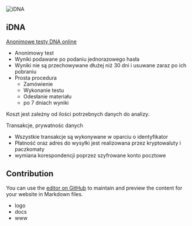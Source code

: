 ![iDNA](https://logo.idna.pl/1/cover.png)
## iDNA
[Anonimowe testy DNA online](https://www.idna.pl/)

+ Anonimowy test
+ Wyniki podawane po podaniu jednorazowego hasła
+ Wyniki nie są przechowywane dłużej niż 30 dni i usuwane zaraz po ich pobraniu
+ Prosta procedura
  + Zamówienie
  + Wykonanie testu
  + Odesłanie materiału
  + po 7 dniach wyniki

Koszt jest zależny od ilości potrzebnych danych do analizy.

Transakcje, prywatnośc danych
+ Wszystkie transakcje są wykonywane w oparciu o identyfikator
+ Płatność oraz adres do wysyłki jest realizowana przez kryptowaluty i paczkomaty
+ wymiana korespondencji poprzez szyfrowane konto pocztowe


## Contribution

You can use the [editor on GitHub](https://github.com/i-dna/www/edit/main/README.md) to maintain and preview the content for your website in Markdown files.

+ logo
+ docs
+ www
